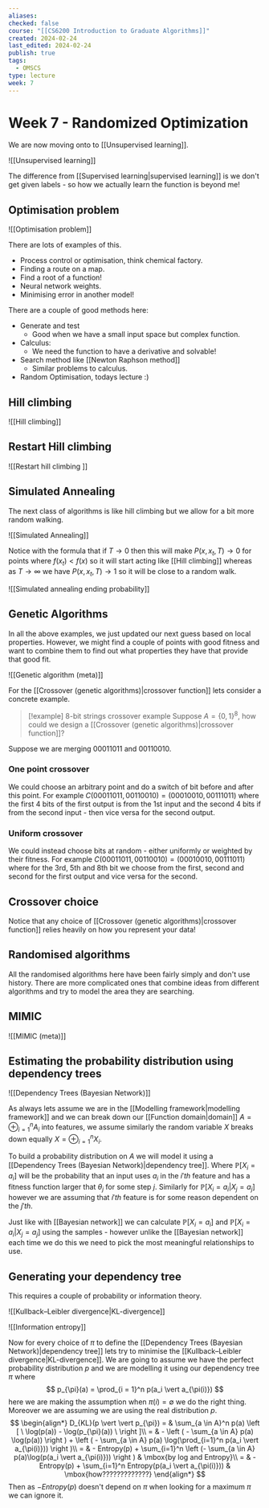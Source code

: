 ```yaml
---
aliases: 
checked: false
course: "[[CS6200 Introduction to Graduate Algorithms]]"
created: 2024-02-24
last_edited: 2024-02-24
publish: true
tags:
  - OMSCS
type: lecture
week: 7
---
```

# Week 7 - Randomized Optimization

We are now moving onto to [[Unsupervised learning]].

![[Unsupervised learning]]

The difference from [[Supervised learning|supervised learning]] is we don't get given labels - so how we actually learn the function is beyond me!

## Optimisation problem

![[Optimisation problem]]

There are lots of examples of this.
- Process control or optimisation, think chemical factory.
- Finding a route on a map.
- Find a root of a function!
- Neural network weights.
- Minimising error in another model!

There are a couple of good methods here: 
- Generate and test
	- Good when we have a small input space but complex function.
- Calculus:
	- We need the function to have a derivative and solvable!
- Search method like [[Newton Raphson method]]
	- Similar problems to calculus.
- Random Optimisation, todays lecture :)

## Hill climbing

![[Hill climbing]]

## Restart Hill climbing

![[Restart hill climbing ]]

## Simulated Annealing

The next class of algorithms is like hill climbing but we allow for a bit more random walking.

![[Simulated Annealing]]

Notice with the formula that if $T \rightarrow 0$ then this will make $P(x, x_t, T) \rightarrow 0$ for points where $f(x_t) < f(x)$ so it will start acting like [[Hill climbing]] whereas as $T \rightarrow \infty$ we have $P(x, x_t, T) \rightarrow 1$ so it will be close to a random walk.  

![[Simulated annealing ending probability]]

## Genetic Algorithms

In all the above examples, we just updated our next guess based on local properties. However, we might find a couple of points with good fitness and want to combine them to find out what properties they have that provide that good fit. 

![[Genetic algorithm (meta)]]

For the [[Crossover (genetic algorithms)|crossover function]] lets consider a concrete example.

>[!example] 8-bit strings crossover example
>Suppose $A = \{0,1\}^8$, how could we design a [[Crossover (genetic algorithms)|crossover function]]?

Suppose we are merging $00011011$ and $00110010$.

### One point crossover

We could choose an arbitrary point and do a switch of bit before and after this point. For example $C(00011011, 00110010) = (00010010, 00111011)$ where the first 4 bits of the first output is from the 1st input and the second 4 bits if from the second input - then vice versa for the second output.

### Uniform crossover

We could instead choose bits at random - either uniformly or weighted by their fitness. For example $C(00011011, 00110010) = (00010010, 00111011)$ where for the 3rd, 5th and 8th bit we choose from the first, second and second for the first output and vice versa for the second.

## Crossover choice

Notice that any choice of [[Crossover (genetic algorithms)|crossover function]] relies heavily on how you represent your data!

## Randomised algorithms

All the randomised algorithms here have been fairly simply and don't use history. There are more complicated ones that combine ideas from different algorithms and try to model the area they are searching. 

## MIMIC

![[MIMIC (meta)]]

## Estimating the probability distribution using dependency trees

![[Dependency Trees (Bayesian Network)]]

As always lets assume we are in the [[Modelling framework|modelling framework]] and we can break down our [[Function domain|domain]] $A = \oplus_{i=1}^n A_i$ into features, we assume similarly the random variable $X$ breaks down equally $X = \oplus_{i=1}^n X_i$. 

To build a probability distribution on $A$ we will model it using a [[Dependency Trees (Bayesian Network)|dependency tree]].  Where $\mathbb{P}[X_i = a_i]$ will be the probability that an input uses $a_i$ in the $i'th$ feature and has a fitness function larger that $\theta_j$ for some step $j$. Similarly for $\mathbb{P}[X_i = a_i \vert X_j = a_j]$ however we are assuming that $i'th$ feature is for some reason dependent on the $j'th$.

Just like with [[Bayesian network]] we can calculate $\mathbb{P}[X_i = a_i]$ and $\mathbb{P}[X_i = a_i \vert X_j = a_j]$ using the samples - however unlike the [[Bayesian network]] each time we do this we need to pick the most meaningful relationships to use. 

## Generating your dependency tree

This requires a couple of probability or information theory.

![[Kullback–Leibler divergence|KL-divergence]]

![[Information entropy]]

Now for every choice of $\pi$ to define the [[Dependency Trees (Bayesian Network)|dependency tree]] lets try to minimise the [[Kullback–Leibler divergence|KL-divergence]]. We are going to assume we have the perfect probability distribution $p$ and we are modelling it using our dependency tree $\pi$ where
$$
p_{\pi}(a) = \prod_{i = 1}^n p(a_i \vert a_{\pi(i)})
$$
here we are making the assumption when $\pi(i) = \emptyset$ we do the right thing. Moreover we are assuming we are using the real distribution $p$.
$$
\begin{align*}
D_{KL}(p \vert \vert p_{\pi}) = & \sum_{a \in A}^n p(a) \left [ \ \log(p(a)) - \log(p_{\pi}(a)) \ \right ]\\
= & - \left ( - \sum_{a \in A} p(a) \log(p(a)) \right ) + \left ( - \sum_{a \in A} p(a) \log(\prod_{i=1}^n p(a_i \vert a_{\pi(i)})) \right )\\
= & - Entropy(p) + \sum_{i=1}^n \left (- \sum_{a \in A} p(a)\log(p(a_i \vert a_{\pi(i)})) \right ) & \mbox{by log and Entropy}\\
= & - Entropy(p) + \sum_{i=1}^n Entropy(p(a_i \vert a_{\pi(i)})) & \mbox{how?????????????}
\end{align*}
$$
Then as $-Entropy(p)$ doesn't depend on $\pi$ when looking for a maximum $\pi$ we can ignore it.